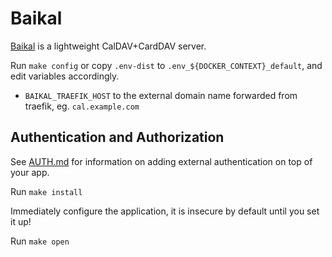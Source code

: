 # Baikal

[Baikal](https://sabre.io/baikal/) is a lightweight CalDAV+CardDAV server. 

Run `make config` or copy `.env-dist` to `.env_${DOCKER_CONTEXT}_default`, and edit variables
accordingly.

 * `BAIKAL_TRAEFIK_HOST` to the external domain name forwarded from traefik, eg.
   `cal.example.com`

## Authentication and Authorization

See [AUTH.md](../AUTH.md) for information on adding external authentication on
top of your app.

Run `make install`

Immediately configure the application, it is insecure by default until
you set it up!

Run `make open`
